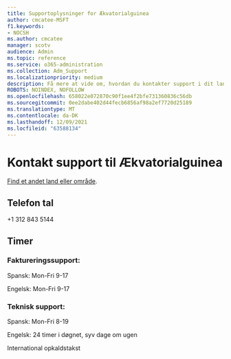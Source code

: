 ```yaml
---
title: Supportoplysninger for Ækvatorialguinea
author: cmcatee-MSFT
f1.keywords:
- NOCSH
ms.author: cmcatee
manager: scotv
audience: Admin
ms.topic: reference
ms.service: o365-administration
ms.collection: Adm_Support
ms.localizationpriority: medium
description: Få mere at vide om, hvordan du kontakter support i dit land eller område.
ROBOTS: NOINDEX, NOFOLLOW
ms.openlocfilehash: 658022e072870c90f1ee4f2bfe731360836c56db
ms.sourcegitcommit: 0ee2dabe402d44fecb6856af98a2ef7720d25189
ms.translationtype: MT
ms.contentlocale: da-DK
ms.lasthandoff: 12/09/2021
ms.locfileid: "63588134"
---
```

# <a name="contact-support-for-equatorial-guinea"></a>Kontakt support til Ækvatorialguinea

[Find et andet land eller område](../get-help-support.md).

## <a name="phone-number"></a>Telefon tal
+1 312 843 5144

## <a name="hours"></a>Timer
### <a name="billing-support"></a>Faktureringssupport:

Spansk: Mon-Fri 9-17

Engelsk: Mon-Fri 9-17

### <a name="technical-support"></a>Teknisk support:

Spansk: Mon-Fri 8-19

Engelsk: 24 timer i døgnet, syv dage om ugen

International opkaldstakst
